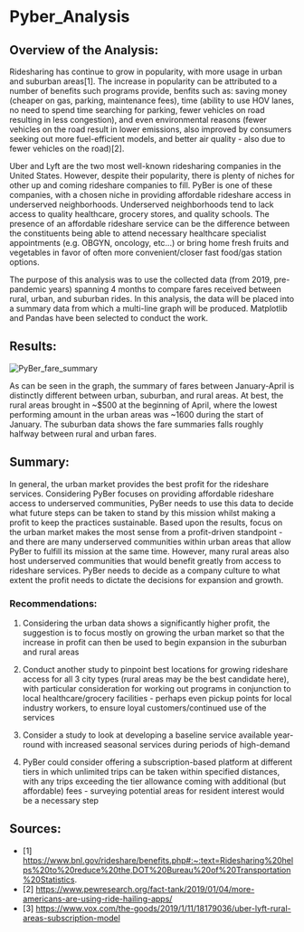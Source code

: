 # Pyber_Analysis

## Overview of the Analysis:
Ridesharing has continue to grow in popularity, with more usage in urban and suburban areas[1]. The increase in popularity can be attributed to a number of benefits such programs provide, benfits such as: saving money (cheaper on gas, parking, maintenance fees), time (ability to use HOV lanes, no need to spend time searching for parking, fewer vehicles on road resulting in less congestion), and even environmental reasons (fewer vehicles on the road result in lower emissions, also improved by consumers seeking out more fuel-efficient models, and better air quality - also due to fewer vehicles on the road)[2].

Uber and Lyft are the two most well-known ridesharing companies in the United States. However, despite their popularity, there is plenty of niches for other up and coming rideshare companies to fill. PyBer is one of these companies, with a chosen niche in providing affordable rideshare access in underserved neighborhoods. Underserved neighborhoods tend to lack access to quality healthcare, grocery stores, and quality schools. The presence of an affordable rideshare service can be the difference between the constituents being able to attend necessary healthcare specialist appointments (e.g. OBGYN, oncology, etc...) or bring home fresh fruits and vegetables in favor of often more convenient/closer fast food/gas station options.

The purpose of this analysis was to use the collected data (from 2019, pre-pandemic years) spanning 4 months to compare fares received between rural, urban, and suburban rides. In this analysis, the data will be placed into a summary data from which a multi-line graph will be produced. Matplotlib and Pandas have been selected to conduct the work.

## Results:                
![PyBer_fare_summary](https://user-images.githubusercontent.com/101941048/212503899-35ea7abc-3f91-45f4-8869-c81c583995a4.png)

As can be seen in the graph, the summary of fares between January-April is distinctly different between urban, suburban, and rural areas. At best, the rural areas brought in ~$500 at the beginning of April, where the lowest performing amount in the urban areas was ~1600 during the start of January. The suburban data shows the fare summaries falls roughly halfway between rural and urban fares.


## Summary:
In general, the urban market provides the best profit for the rideshare services. Considering PyBer focuses on providing affordable rideshare access to underserved communities, PyBer needs to use this data to decide what future steps can be taken to stand by this mission whilst making a profit to keep the practices sustainable. Based upon the results, focus on the urban market makes the most sense from a profit-driven standpoint - and there are many underserved communities within urban areas that allow PyBer to fulfill its mission at the same time. However, many rural areas also host underserved communities that would benefit greatly from access to rideshare services. PyBer needs to decide as a company culture to what extent the profit needs to dictate the decisions for expansion and growth. 

### Recommendations:
1) Considering the urban data shows a significantly higher profit, the suggestion is to focus mostly on growing the urban market so that the increase in profit can then be used to begin expansion in the suburban and rural areas

2) Conduct another study to pinpoint best locations for growing rideshare access for all 3 city types (rural areas may be the best candidate here), with particular consideration for working out programs in conjunction to local healthcare/grocery facilities - perhaps even pickup points for local industry workers, to ensure loyal customers/continued use of the services

3) Consider a study to look at developing a baseline service available year-round with increased seasonal services during periods of high-demand 

4) PyBer could consider offering a subscription-based platform at different tiers in which unlimited trips can be taken within specified distances, with any trips exceeding the tier allowance coming with additional (but affordable) fees - surveying potential areas for resident interest would be a necessary step 


## Sources:
- [1] https://www.bnl.gov/rideshare/benefits.php#:~:text=Ridesharing%20helps%20to%20reduce%20the,DOT%20Bureau%20of%20Transportation%20Statistics.
- [2] https://www.pewresearch.org/fact-tank/2019/01/04/more-americans-are-using-ride-hailing-apps/
- [3] https://www.vox.com/the-goods/2019/1/11/18179036/uber-lyft-rural-areas-subscription-model
